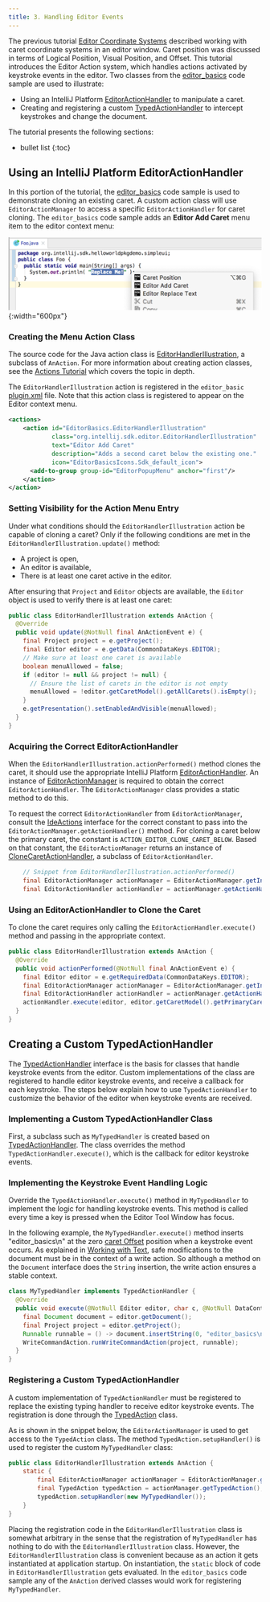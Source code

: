 ```yaml
---
title: 3. Handling Editor Events
---
```


The previous tutorial [Editor Coordinate Systems](coordinates_system.md) described working with caret coordinate systems in an editor window. 
Caret position was discussed in terms of Logical Position, Visual Position, and Offset. 
This tutorial introduces the Editor Action system, which handles actions activated by keystroke events in the editor. 
Two classes from the [editor_basics](https://github.com/JetBrains/intellij-sdk-docs/tree/master/code_samples/editor_basics) code sample are used to illustrate: 
* Using an IntelliJ Platform [EditorActionHandler](upsource:///platform/platform-api/src/com/intellij/openapi/editor/actionSystem/EditorActionHandler.java) to manipulate a caret. 
* Creating and registering a custom [TypedActionHandler](upsource:///platform/platform-api/src/com/intellij/openapi/editor/actionSystem/TypedActionHandler.java) to intercept keystrokes and change the document. 

The tutorial presents the following sections: 
* bullet list
{:toc}

## Using an IntelliJ Platform EditorActionHandler
In this portion of the tutorial, the [editor_basics](https://github.com/JetBrains/intellij-sdk-docs/tree/master/code_samples/editor_basics) code sample is used to demonstrate cloning an existing caret. 
A custom action class will use `EditorActionManager` to access a specific `EditorActionHandler` for caret cloning. 
The `editor_basics` code sample adds an **Editor Add Caret** menu item to the editor context menu: 

![Editor Basics Menu](img/basics.png){:width="600px"}

### Creating the Menu Action Class
The source code for the Java action class is [EditorHandlerIllustration](https://github.com/JetBrains/intellij-sdk-docs/blob/master/code_samples/editor_basics/src/main/java/org/intellij/sdk/editor/EditorHandlerIllustration.java), a subclass of `AnAction`. 
For more information about creating action classes, see the [Actions Tutorial](/tutorials/action_system.md) which covers the topic in depth. 

The `EditorHandlerIllustration` action is registered in the `editor_basic` [plugin.xml](https://github.com/JetBrains/intellij-sdk-docs/blob/master/code_samples/editor_basics/src/main/resources/META-INF/plugin.xml) file. 
Note that this action class is registered to appear on the Editor context menu. 
```xml
<actions>
    <action id="EditorBasics.EditorHandlerIllustration"
            class="org.intellij.sdk.editor.EditorHandlerIllustration"
            text="Editor Add Caret"
            description="Adds a second caret below the existing one."
            icon="EditorBasicsIcons.Sdk_default_icon">
      <add-to-group group-id="EditorPopupMenu" anchor="first"/>
    </action>
</action>
```

### Setting Visibility for the Action Menu Entry
Under what conditions should the `EditorHandlerIllustration` action be capable of cloning a caret? 
Only if the following conditions are met in the `EditorHandlerIllustration.update()` method: 
* A project is open, 
* An editor is available, 
* There is at least one caret active in the editor. 

After ensuring that `Project` and `Editor` objects are available, the `Editor` object is used to verify there is at least one caret: 
```java
public class EditorHandlerIllustration extends AnAction {
  @Override
  public void update(@NotNull final AnActionEvent e) {
    final Project project = e.getProject();
    final Editor editor = e.getData(CommonDataKeys.EDITOR);
    // Make sure at least one caret is available
    boolean menuAllowed = false;
    if (editor != null && project != null) {
      // Ensure the list of carets in the editor is not empty
      menuAllowed = !editor.getCaretModel().getAllCarets().isEmpty();
    }
    e.getPresentation().setEnabledAndVisible(menuAllowed);
  }
}
```

### Acquiring the Correct EditorActionHandler
When the `EditorHandlerIllustration.actionPerformed()` method clones the caret, it should use the appropriate IntelliJ Platform [EditorActionHandler](upsource:///platform/platform-api/src/com/intellij/openapi/editor/actionSystem/EditorActionHandler.java). 
An instance of [EditorActionManager](upsource:///platform/platform-api/src/com/intellij/openapi/editor/actionSystem/EditorActionManager.java) is required to obtain the correct `EditorActionHandler`. 
The `EditorActionManager` class provides a static method to do this. 

To request the correct `EditorActionHandler` from `EditorActionManager`, consult the [IdeActions](upsource:///platform/platform-api/src/com/intellij/openapi/actionSystem/IdeActions.java) interface for the correct constant to pass into the `EditorActionManager.getActionHandler()` method. 
For cloning a caret below the primary caret, the constant is `ACTION_EDITOR_CLONE_CARET_BELOW`. 
Based on that constant, the `EditorActionManager` returns an instance of [CloneCaretActionHandler](upsource:///platform/platform-impl/src/com/intellij/openapi/editor/actions/CloneCaretActionHandler.java), a subclass of `EditorActionHandler`. 
```java
    // Snippet from EditorHandlerIllustration.actionPerformed()
    final EditorActionManager actionManager = EditorActionManager.getInstance();
    final EditorActionHandler actionHandler = actionManager.getActionHandler(IdeActions.ACTION_EDITOR_CLONE_CARET_BELOW);
```

### Using an EditorActionHandler to Clone the Caret
To clone the caret requires only calling the `EditorActionHandler.execute()` method and passing in the appropriate context. 
```java
public class EditorHandlerIllustration extends AnAction {
  @Override
  public void actionPerformed(@NotNull final AnActionEvent e) {
    final Editor editor = e.getRequiredData(CommonDataKeys.EDITOR);
    final EditorActionManager actionManager = EditorActionManager.getInstance();
    final EditorActionHandler actionHandler = actionManager.getActionHandler(IdeActions.ACTION_EDITOR_CLONE_CARET_BELOW);
    actionHandler.execute(editor, editor.getCaretModel().getPrimaryCaret(), e.getDataContext());
  }
}
```


## Creating a Custom TypedActionHandler
The [TypedActionHandler](upsource:///platform/platform-api/src/com/intellij/openapi/editor/actionSystem/TypedActionHandler.java) interface is the basis for classes that handle keystroke events from the editor. 
Custom implementations of the class are registered to handle editor keystroke events, and receive a callback for each keystroke. 
The steps below explain how to use `TypedActionHandler` to customize the behavior of the editor when keystroke events are received. 

### Implementing a Custom TypedActionHandler Class
First, a subclass such as `MyTypedHandler` is created based on [TypedActionHandler](upsource:///platform/platform-api/src/com/intellij/openapi/editor/actionSystem/TypedActionHandler.java). 
The class overrides the method `TypedActionHandler.execute()`, which is the callback for editor keystroke events. 

### Implementing the Keystroke Event Handling Logic
Override the `TypedActionHandler.execute()` method in `MyTypedHandler` to implement the logic for handling keystroke events. 
This method is called every time a key is pressed when the Editor Tool Window has focus. 

In the following example, the `MyTypedHandler.execute()` method inserts "editor_basics\n" at the zero [caret Offset](coordinates_system.md#caret-offset) position when a keystroke event occurs. 
As explained in [Working with Text](working_with_text.md#safely-replacing-selected-text-in-the-document), safe modifications to the document must be in the context of a write action. 
So although a method on the `Document` interface does the `String` insertion, the write action ensures a stable context. 
```java
class MyTypedHandler implements TypedActionHandler {
  @Override
  public void execute(@NotNull Editor editor, char c, @NotNull DataContext dataContext) {
    final Document document = editor.getDocument();
    final Project project = editor.getProject();
    Runnable runnable = () -> document.insertString(0, "editor_basics\n");
    WriteCommandAction.runWriteCommandAction(project, runnable);
  }
}
```

### Registering a Custom TypedActionHandler
A custom implementation of `TypedActionHandler` must be registered to replace the existing typing handler to receive editor keystroke events. 
The registration is done through the [TypedAction](upsource:///platform/platform-api/src/com/intellij/openapi/editor/actionSystem/TypedAction.java) class. 

As is shown in the snippet below, the `EditorActionManager` is used to get access to the `TypedAction` class. 
The method `TypedAction.setupHandler()` is used to register the custom `MyTypedHandler` class: 
```java
public class EditorHandlerIllustration extends AnAction {
    static {
        final EditorActionManager actionManager = EditorActionManager.getInstance();
        final TypedAction typedAction = actionManager.getTypedAction();
        typedAction.setupHandler(new MyTypedHandler());
    }
}
```

Placing the registration code in the `EditorHandlerIllustration` class is somewhat arbitrary in the sense that the registration of `MyTypedHandler` has nothing to do with the `EditorHandlerIllustration` class. 
However, the `EditorHandlerIllustration` class is convenient because as an action it gets instantiated at application startup. 
On instantiation, the `static` block of code in `EditorHandlerIllustration` gets evaluated. 
In the `editor_basics` code sample any of the `AnAction` derived classes would work for registering `MyTypedHandler`. 
